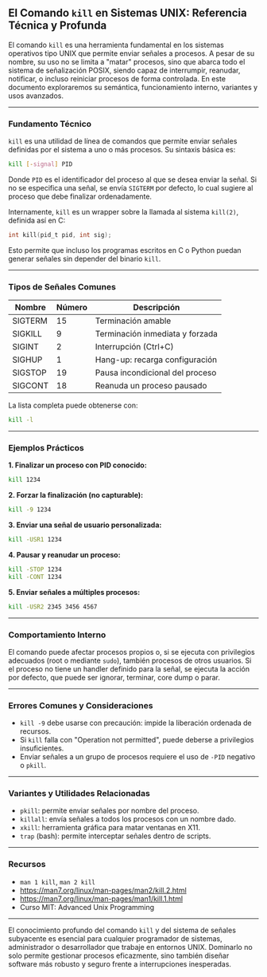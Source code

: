 ## El Comando `kill` en Sistemas UNIX: Referencia Técnica y Profunda

El comando `kill` es una herramienta fundamental en los sistemas operativos tipo UNIX que permite enviar señales a procesos. A pesar de su nombre, su uso no se limita a "matar" procesos, sino que abarca todo el sistema de señalización POSIX, siendo capaz de interrumpir, reanudar, notificar, o incluso reiniciar procesos de forma controlada. En este documento exploraremos su semántica, funcionamiento interno, variantes y usos avanzados.

---

### Fundamento Técnico

`kill` es una utilidad de línea de comandos que permite enviar señales definidas por el sistema a uno o más procesos. Su sintaxis básica es:

```bash
kill [-signal] PID
```

Donde `PID` es el identificador del proceso al que se desea enviar la señal. Si no se especifica una señal, se envía `SIGTERM` por defecto, lo cual sugiere al proceso que debe finalizar ordenadamente.

Internamente, `kill` es un wrapper sobre la llamada al sistema `kill(2)`, definida así en C:

```c
int kill(pid_t pid, int sig);
```

Esto permite que incluso los programas escritos en C o Python puedan generar señales sin depender del binario `kill`.

---

### Tipos de Señales Comunes

| Nombre     | Número | Descripción                         |
|------------|--------|-------------------------------------|
| SIGTERM    | 15     | Terminación amable                  |
| SIGKILL    | 9      | Terminación inmediata y forzada     |
| SIGINT     | 2      | Interrupción (Ctrl+C)               |
| SIGHUP     | 1      | Hang-up: recarga configuración      |
| SIGSTOP    | 19     | Pausa incondicional del proceso     |
| SIGCONT    | 18     | Reanuda un proceso pausado          |

La lista completa puede obtenerse con:
```bash
kill -l
```

---

### Ejemplos Prácticos

**1. Finalizar un proceso con PID conocido:**
```bash
kill 1234
```

**2. Forzar la finalización (no capturable):**
```bash
kill -9 1234
```

**3. Enviar una señal de usuario personalizada:**
```bash
kill -USR1 1234
```

**4. Pausar y reanudar un proceso:**
```bash
kill -STOP 1234
kill -CONT 1234
```

**5. Enviar señales a múltiples procesos:**
```bash
kill -USR2 2345 3456 4567
```

---

### Comportamiento Interno

El comando puede afectar procesos propios o, si se ejecuta con privilegios adecuados (root o mediante `sudo`), también procesos de otros usuarios. Si el proceso no tiene un handler definido para la señal, se ejecuta la acción por defecto, que puede ser ignorar, terminar, core dump o parar.

---

### Errores Comunes y Consideraciones

- `kill -9` debe usarse con precaución: impide la liberación ordenada de recursos.
- Si `kill` falla con "Operation not permitted", puede deberse a privilegios insuficientes.
- Enviar señales a un grupo de procesos requiere el uso de `-PID` negativo o `pkill`.

---

### Variantes y Utilidades Relacionadas

- `pkill`: permite enviar señales por nombre del proceso.
- `killall`: envía señales a todos los procesos con un nombre dado.
- `xkill`: herramienta gráfica para matar ventanas en X11.
- `trap` (bash): permite interceptar señales dentro de scripts.

---

### Recursos

- `man 1 kill`, `man 2 kill`
- https://man7.org/linux/man-pages/man2/kill.2.html
- https://man7.org/linux/man-pages/man1/kill.1.html
- Curso MIT: Advanced Unix Programming

---

El conocimiento profundo del comando `kill` y del sistema de señales subyacente es esencial para cualquier programador de sistemas, administrador o desarrollador que trabaje en entornos UNIX. Dominarlo no solo permite gestionar procesos eficazmente, sino también diseñar software más robusto y seguro frente a interrupciones inesperadas.

